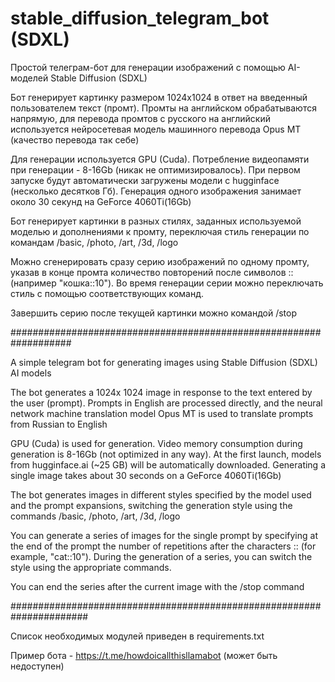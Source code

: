 # stable_diffusion_telegram_bot (SDXL)

Простой телеграм-бот для генерации изображений с помощью AI-моделей Stable Diffusion (SDXL)

Бот генерирует картинку размером 1024x1024 в ответ на введенный пользователем текст (промт). 
Промты на английском обрабатываются напрямую, для перевода промтов с русского на английский используется нейросетевая модель машинного перевода Opus MT (качество перевода так себе)

Для генерации используется GPU (Cuda). Потребление видеопамяти при генерации - 8-16Gb (никак не оптимизировалось). При первом запуске будут автоматически загружены модели с hugginface (несколько десятков Гб). Генерация одного изображения занимает около 30 секунд на GeForce 4060Ti(16Gb)
 
Бот генерирует картинки в разных стилях, заданных используемой моделью и дополнениями к промту, переключая стиль генерации по командам
/basic, /photo, /art, /3d, /logo 

Можно сгенерировать сразу серию изображений по одному промту, указав в конце промта количество повторений после символов :: (например "кошка::10"). Во время генерации серии можно переключать стиль с помощью соответствующих команд.

Завершить серию после текущей картинки можно командой /stop

###################################################################

A simple telegram bot for generating images using Stable Diffusion (SDXL) AI models

The bot generates a 1024x 1024 image in response to the text entered by the user (prompt).
Prompts in English are processed directly, and the neural network machine translation model Opus MT is used to translate prompts from Russian to English

GPU (Cuda) is used for generation. Video memory consumption during generation is 8-16Gb (not optimized in any way). At the first launch, models from hugginface.ai (~25 GB) will be automatically downloaded. Generating a single image takes about 30 seconds on a GeForce 4060Ti(16Gb)

The bot generates images in different styles specified by the model used and the prompt expansions, switching the generation style using the commands
/basic, /photo, /art, /3d, /logo

You can generate a series of images for the single prompt by specifying at the end of the prompt the number of repetitions after the characters :: (for example, "cat::10"). During the generation of a series, you can switch the style using the appropriate commands.

You can end the series after the current image with the /stop command

######################################################################

Список необходимых модулей приведен в requirements.txt

Пример бота - https://t.me/howdoicallthisllamabot (может быть недоступен)
